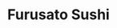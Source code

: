 ---
layout: place
title: Furusato Sushi
permalink: /hawaii/honolulu/furusato-sushi.html
stateAbbr: HI
stateName: Hawaii
cityName: Honolulu
seo:
  type: restaurant
  links: http://furusatosushi.net/
place_id: ChIJ7W9Vi3ZyAHwRa-vq1tf4CIc
photos:
  - name: >-
      places/ChIJ7W9Vi3ZyAHwRa-vq1tf4CIc/photos/AeeoHcJK7ORyYlPQ9OOSX6BdWhctvcITrq_oajy2oxv1fyiRu-bal2t2IBybxDuGzjKShr9spu7xlhuINEZ-khabajn3YeDpLZC-H_w8t-DsyczcX6WaxCdJx6L3l4pTEdybM1jh7qWcq01-P3Mzc8jSYuXJKzJMabGXWpwC8d0oSCOUipIIgGaITzEMiduRwhTMWfV3dt7OHEWdWLNBTHbX8xI0-e1tD9-BbttN7m-MZJn0mTuCicMPLRQAiQrxEJ4XJSivNiRpllNwtuBMn0wbE65a-dbP-iUjB7c5TXiXhcGO3_T6zcKt-mYePx691TcrRhZBMtNftPf7HLMGCIbp76a7FZg5MV7Az-_5RcTk1Lct5x_arLFZ_2u-Fb-PvxLKAd1LFqIHnhVaXczZJ0fcTjP5WCVnjdpGYTwdOrWBwBPNhtHe
    widthPx: 4032
    heightPx: 1960
    authorAttributions:
      - displayName: Donghee Seo
        uri: https://maps.google.com/maps/contrib/117569878983548344749
        photoUri: >-
          https://lh3.googleusercontent.com/a-/ALV-UjVq0OMYTKNGFbwq8qNrHm2EJg68LL5hrfICzpCzz2RvcPGd5gQ=s100-p-k-no-mo
    flagContentUri: >-
      https://www.google.com/local/imagery/report/?cb_client=maps_api_places.places_api&image_key=!1e10!2sCIHM0ogKEICAgICEhvqjkgE&hl=en-US
    googleMapsUri: >-
      https://www.google.com/maps/place//data=!3m4!1e2!3m2!1sCIHM0ogKEICAgICEhvqjkgE!2e10!4m2!3m1!1s0x7c0072768b556fed:0x8708f8d7d6eaeb6b
  - name: >-
      places/ChIJ7W9Vi3ZyAHwRa-vq1tf4CIc/photos/AeeoHcJb1nhP66FDkRELf7j4aoqOW1S4hmm1LZbgFcN4Pl9u70bqhUnaDmtLU2VxS3Xl6s1Xn3ecbbnruQzhTETsJYNexR23PvPsDIXrV6zntVV7lA7RDP2NDEpkvc5ceLAGbIiGotHKjnlOY1yxNK2KtKqvyZ4WAQdupJtD7UFiSHi51AurweozdIMMcflGiJKOxViGpY4WaiTHoxGgre-S4lgDrxG_jlpqv6c-mqDMwhQEFb_CI2o3-jn7hJH4wyYCCqFkGuFWxUcHEB4aOfgoS4BJMLyvUsygjgLRL-flD-StCtSLvoRILg16ls60KVgNMQ_ait0fKa8xexxqoyan5zYnMYivJDhxkKRsheVYFlVNd5EZ0Lv3x0at8DjavjR1sfDIuypuPW3GUkTHb0fwVunptGh7kOW74jhaN7be79UHlHQ
    widthPx: 4032
    heightPx: 3024
    authorAttributions:
      - displayName: James Hwang
        uri: https://maps.google.com/maps/contrib/102905110593623327920
        photoUri: >-
          https://lh3.googleusercontent.com/a-/ALV-UjWTbaq8LE4jlgq5O85xAoR0Fwr566bQD5na1tDMmFyK-sw3wuUkhA=s100-p-k-no-mo
    flagContentUri: >-
      https://www.google.com/local/imagery/report/?cb_client=maps_api_places.places_api&image_key=!1e10!2sCIHM0ogKEICAgMDIi5uSzQE&hl=en-US
    googleMapsUri: >-
      https://www.google.com/maps/place//data=!3m4!1e2!3m2!1sCIHM0ogKEICAgMDIi5uSzQE!2e10!4m2!3m1!1s0x7c0072768b556fed:0x8708f8d7d6eaeb6b
  - name: >-
      places/ChIJ7W9Vi3ZyAHwRa-vq1tf4CIc/photos/AeeoHcLQz1EDvcFvFRIj876fbhedOpSOhHZZDXB3297L93qy6S-JePwXJ3Abj54VICBCxRZghLpcAQ1iAx6upRLdwZl_amf-mkgIoneOicM4xyLz9-YoxRTxuYudGHxV6z9vNuDfaM-fR3h6w-TE3RNZ-SfO2ZA-ZGJADeZSSZkwZoto2lrYlJ2ToELYbAFiGugp_5S8rnXHyor69KeQzhm_2Jppf3QNyA3xaCcQXApX5kDpYl3M6jHEQBZx89yAYU57i-WnaaFoYzBgBBpXRwzGLnC1HRkvV3tqP_5LmZDN-NgcOvyxuBwfPyCxVh2Lv7SeSOQTWWdkx9qsPeiS-jreFQjvhJbVI1lCC26Spn_50O-xVjVJd9G_qGoS39xWnWEwf7tIToxOCGo08uzwKP2ojYRkhfJGRcFcJFtBEE1gjHSmILnM
    widthPx: 4800
    heightPx: 2699
    authorAttributions:
      - displayName: Joe D
        uri: https://maps.google.com/maps/contrib/114139581432769804544
        photoUri: >-
          https://lh3.googleusercontent.com/a-/ALV-UjX8qhX9nyYAraGNM41x6Sf0CRQwZYi2S5dy0s-cfEGsR1SR0tXE=s100-p-k-no-mo
    flagContentUri: >-
      https://www.google.com/local/imagery/report/?cb_client=maps_api_places.places_api&image_key=!1e10!2sCIHM0ogKEICAgMCQw5eUowE&hl=en-US
    googleMapsUri: >-
      https://www.google.com/maps/place//data=!3m4!1e2!3m2!1sCIHM0ogKEICAgMCQw5eUowE!2e10!4m2!3m1!1s0x7c0072768b556fed:0x8708f8d7d6eaeb6b
  - name: >-
      places/ChIJ7W9Vi3ZyAHwRa-vq1tf4CIc/photos/AeeoHcKdYeCIRPfYZDRZaNh8XninUXgdksknTbFry-gdOzVqN-uRx4k92wPl67NtjpC87Jx8-Z8OyT3ejNoJUDsctmIvdEcuZpgOqYf8St-mC7U1wLutfq9A0DW-6eVrf-8P3IHgL2W6ADIXh6ct-GZ6n-5ukqM9RAdVla9D-QB38Ct4AH1J-sFVimTgoS1MiOXWkX204QDL2Y-FN-_XCUx70ICPDhD--fUC88RGHvsP6aXj-7NVbaJ0PUPTpEpFUKy8ReTrG3ZZIQITv9qrBUjAsAZi6riSam9kt7p1nYmwzz9gjqrjJHdn1kmWvrTjXD2i7Ru-RdqzCPjBDe9x49eo2PZrjjveHIjkDlSGUkqD8gM9J5xXobZftwG_uTDVwY52KtxLqZgi3bUOhhujdx-kvDqyu8I2oIR1U6ap2FETB5jmOA
    widthPx: 4800
    heightPx: 3600
    authorAttributions:
      - displayName: James Hwang
        uri: https://maps.google.com/maps/contrib/102905110593623327920
        photoUri: >-
          https://lh3.googleusercontent.com/a-/ALV-UjWTbaq8LE4jlgq5O85xAoR0Fwr566bQD5na1tDMmFyK-sw3wuUkhA=s100-p-k-no-mo
    flagContentUri: >-
      https://www.google.com/local/imagery/report/?cb_client=maps_api_places.places_api&image_key=!1e10!2sCIHM0ogKEICAgMDIi5v1Pg&hl=en-US
    googleMapsUri: >-
      https://www.google.com/maps/place//data=!3m4!1e2!3m2!1sCIHM0ogKEICAgMDIi5v1Pg!2e10!4m2!3m1!1s0x7c0072768b556fed:0x8708f8d7d6eaeb6b
  - name: >-
      places/ChIJ7W9Vi3ZyAHwRa-vq1tf4CIc/photos/AeeoHcKhO1bZA47UvD1Aip7ux9bEkxeNJ3s_Lfv-VpXbho_DU0poIIwcj_sNrHxsgKAineZ61EeD32QnHu4144mREKOf0EZDapne3P9tjRg_maL3byZcL-hgZRF07GFYHVA_k9Kv54S0L81cbKz-iI63yv19XZzbUmtBJXqlwKw4_Md0AaRkmR3TuqtiMe3Kxw8QAXlft36mwgmVXQwmGWHs1SuLybxmBfKqXXMgzyF-rrMPnHaJRK6x-TqYskSt8gvPvWfabIQw--j631DRgDOMno0L_ii3gJ6zRkgaYdRqnh31lmEtorPAEcO3H8anV6z7ROtvo81d8RsDEI08WK1WXxdFk7DcTAK1SbSYR162_fhTkdhx6nK678DX5t5H8NpChoP3dZFoeyiL60VnzLcQW_Y2L-7yqM7Zy7WibWa_BEyFRQ
    widthPx: 3600
    heightPx: 4800
    authorAttributions:
      - displayName: Suzette Aceves
        uri: https://maps.google.com/maps/contrib/105463662281903279712
        photoUri: >-
          https://lh3.googleusercontent.com/a-/ALV-UjUVJu_UG7sC2_sj0o0bGEIJSNPyk6tXjcMaEnmmoguDE-Or9XH-hA=s100-p-k-no-mo
    flagContentUri: >-
      https://www.google.com/local/imagery/report/?cb_client=maps_api_places.places_api&image_key=!1e10!2sCIHM0ogKEICAgMCorYjgVA&hl=en-US
    googleMapsUri: >-
      https://www.google.com/maps/place//data=!3m4!1e2!3m2!1sCIHM0ogKEICAgMCorYjgVA!2e10!4m2!3m1!1s0x7c0072768b556fed:0x8708f8d7d6eaeb6b
  - name: >-
      places/ChIJ7W9Vi3ZyAHwRa-vq1tf4CIc/photos/AeeoHcKdoUBR_xZDh7Qwf1lT3BvdNq1rXBvWFCAf0rl5a8G_qmo97nHjh1QPTIKQBZlxvRl5fW5SiIK8Ku6c4K-JP5gWoJtMPz2rOuZq5JKXmTcVR5Ls-oIviY2B2kx_8kS2DB64qQWh8up71ppZGS0aQvRpgWCQFvWfmwHMkm_OOO_VzTwf24jboL2cY3CvGXVRoeVUQV8EK3UWwJ1H9i8YhQVvGIdG3NUNQiKZnVKWddmYI7qYP02bavpDs5R3dkE9zOy9c0N4fzXLVdgDixm9CFqXCCxHsBxiu5L_H0YaAxOxvFjSfvk6N9wOtELT87_0aGQpP7TWyLCLtFVFYr5EIAAk9GuN6wjjfHvnAgc8LK689avtYgLRKqYpuutsz_jy99kQfx3LPV1ih_g1xigTLg2UrWLmr7yy7AQgvUZK41w4C4fO
    widthPx: 4032
    heightPx: 3024
    authorAttributions:
      - displayName: Hanna Kang
        uri: https://maps.google.com/maps/contrib/110056963461476087408
        photoUri: >-
          https://lh3.googleusercontent.com/a-/ALV-UjWTObpimiY8WfcVCBjm6dvTeuWqK-joiIyO6Mu0xBV2RBGPJnrf=s100-p-k-no-mo
    flagContentUri: >-
      https://www.google.com/local/imagery/report/?cb_client=maps_api_places.places_api&image_key=!1e10!2sCIHM0ogKEICAgID3t_CF7QE&hl=en-US
    googleMapsUri: >-
      https://www.google.com/maps/place//data=!3m4!1e2!3m2!1sCIHM0ogKEICAgID3t_CF7QE!2e10!4m2!3m1!1s0x7c0072768b556fed:0x8708f8d7d6eaeb6b
  - name: >-
      places/ChIJ7W9Vi3ZyAHwRa-vq1tf4CIc/photos/AeeoHcLHNPDMHY72BYmE6c_9-eg4oDSUbeMQA-vgIdaeX0emDrWBTlhWcah-SjUeSLJ2eR4j4dlUEzrVBhpT7nlAeF3-ZDYDllJKRKkb25uC4AnGuvxHM3rvS-qIlMXdescBVQZtWAJgez_2EypdA0kxm1rMHMbtmEgDuKEmygo--ycHpaeF6xcVHrCEejpY9vmkp1CF10gg-39mR2G3m3OOj1NRSGygektVc1FYRBna23Suix3ryNQDdoGHHsm0gNq_YZkjJGN3VuouJ9RqbNR-A0UGiYvm03RBYVDy7noQ4iItlTNx2Y_mxlBPquj0CpNiJFWxImRT8BwdU_zpbEF5lZRPaKPVAKYZpgyS9E36QFfiqH3IRzzulRRufQJhBia_jzOw7hWwPphrZOGXgbnbZDQNyhulHej398XaDty83gs
    widthPx: 4032
    heightPx: 3024
    authorAttributions:
      - displayName: Andrew Peluso
        uri: https://maps.google.com/maps/contrib/108414421258627638758
        photoUri: >-
          https://lh3.googleusercontent.com/a-/ALV-UjVau88JvPeYbmWF9vVxyrLLBgoFy9P9zCJ_eYR3b4f54QX-uGWE=s100-p-k-no-mo
    flagContentUri: >-
      https://www.google.com/local/imagery/report/?cb_client=maps_api_places.places_api&image_key=!1e10!2sCIHM0ogKEICAgICv2P_3Bg&hl=en-US
    googleMapsUri: >-
      https://www.google.com/maps/place//data=!3m4!1e2!3m2!1sCIHM0ogKEICAgICv2P_3Bg!2e10!4m2!3m1!1s0x7c0072768b556fed:0x8708f8d7d6eaeb6b
  - name: >-
      places/ChIJ7W9Vi3ZyAHwRa-vq1tf4CIc/photos/AeeoHcIzpswCyHPyI3dtwPQtr2DXW0m_sJH1JW97XHtbuei7oOe9pZZfkpMLWAXz2gHAXKxsNgKeSDKiJX7u3NThU8rWbHLgyg3jy1iUAD6cwJik6bioBl8j2-QhIbsQ5V4s1rrX9ree_mPLtGa5criEPWfKHiv4I_EcNC4-ujOrdenkA9W5VjIy-1hZdmYhq7oS-hX0BkagLKezicYRtrQP4wEfW00pBFTxUGGPThFCqzK0CFQAj9H8UbtcjqKHXm5w6DE_AGp_LK64edRtn6tv2gQl9I4Re9TMOGKocM6aHfGf7QF_qpy7UhcROKGToPHOVZErkXH7cfk2FQk_Y9yMgavfPnT5XLzGroQxUuKt1X1NaCDHxjo0JRDw_9HfJka16LgzVglMbYWaxnGBvCD5jcNYLWf7rKqOQxdMp7Lep7xgbw
    widthPx: 4032
    heightPx: 3024
    authorAttributions:
      - displayName: Jason Cummings
        uri: https://maps.google.com/maps/contrib/102338879878388818738
        photoUri: >-
          https://lh3.googleusercontent.com/a/ACg8ocL3Q3qJYvzUOgxkMS_H05FtkGTpNsr0qlPfJrs_5HxS6G9B0A=s100-p-k-no-mo
    flagContentUri: >-
      https://www.google.com/local/imagery/report/?cb_client=maps_api_places.places_api&image_key=!1e10!2sCIHM0ogKEICAgIDb89qlfw&hl=en-US
    googleMapsUri: >-
      https://www.google.com/maps/place//data=!3m4!1e2!3m2!1sCIHM0ogKEICAgIDb89qlfw!2e10!4m2!3m1!1s0x7c0072768b556fed:0x8708f8d7d6eaeb6b
  - name: >-
      places/ChIJ7W9Vi3ZyAHwRa-vq1tf4CIc/photos/AeeoHcI8Rkz8Ok1DJ9rPVJbLPDefBnd4bi4xYkt8SVtG4Gsi4Y5ERFu-eoQmeUg7wWDxH6NWCtwt4vdfcPC9LhgKfPCsv6RNqMC_vfilyAVTlayqQlZCfeNgpUWs_GCv4LbLQYNkYI2CsrlRK3KRGOXZHQ5187nB8GGDST5vKJ7BjCqc9HlUM8N0BwGoL6pX-5M9mkKFypiCIP8HD_ihFQ4GSmveqaFF6kqJnJuPcG5Dcq5nI8qSGA0EatrT0a-BMDew4TFH8SJzjHyy4oeNRfFfXJ-z8Nr6IbZehlh_NDBIhNhIauNAAyfRK16cjF18vsLMzW4imilW7hzmYHCdMFWulKqXHs8DL2APexII9KOg9w7YJdbngHluYgNTkBL46i05EDR93WoLZqbYC89F5ROmswplP8nIhPOXKMmUYMWQ615BXg
    widthPx: 4000
    heightPx: 3000
    authorAttributions:
      - displayName: Jodi Mathe
        uri: https://maps.google.com/maps/contrib/107811768125561985437
        photoUri: >-
          https://lh3.googleusercontent.com/a-/ALV-UjWN2rpR7NnUn8uCBMbdZpoeKEQQ0uZWn-sH0YZRAwB8i-TBPrHA=s100-p-k-no-mo
    flagContentUri: >-
      https://www.google.com/local/imagery/report/?cb_client=maps_api_places.places_api&image_key=!1e10!2sCIHM0ogKEICAgIDLtPb4aA&hl=en-US
    googleMapsUri: >-
      https://www.google.com/maps/place//data=!3m4!1e2!3m2!1sCIHM0ogKEICAgIDLtPb4aA!2e10!4m2!3m1!1s0x7c0072768b556fed:0x8708f8d7d6eaeb6b
  - name: >-
      places/ChIJ7W9Vi3ZyAHwRa-vq1tf4CIc/photos/AeeoHcI4YNCNcUkOmzovkcOky6ZV5H_hCAY1TvKCu-8Q07MG95NvrKHAXGBy9Sqtj0h7lTrSFb--kRR8Jv8tqHbCwsAM23NWk5CXic1VHz98tC1K4XTCB6vFsBjUpjS5HeCWuTWgbklYf-GtnADgLdQlQGYoMysrlVZGNbINCEvqRkq89qbC11a4Qrv6WWpia271bgvvABdQXJYstAEPmsknQOqt-haMqNcwzhikRvu_3lOmV_oSV2Lqnu_qkLq7BmIe6osg3gMDTsdxUhFKP5QYUOzgrHTfceKXt9zM_L2FlZO0e3MXQVWG8bBxwXxcmdH4uRIisalqb7tczlVYDd8Imu71uQfh07XQDh8MX9a7oqrwlR3zDE3TmnDs00o1-6hNBOUoKPpW2YS1G92QcWMbj-lYtHzAc4Of_Cxhw4pO5LVoKQ
    widthPx: 3024
    heightPx: 4032
    authorAttributions:
      - displayName: Jason Cummings
        uri: https://maps.google.com/maps/contrib/102338879878388818738
        photoUri: >-
          https://lh3.googleusercontent.com/a/ACg8ocL3Q3qJYvzUOgxkMS_H05FtkGTpNsr0qlPfJrs_5HxS6G9B0A=s100-p-k-no-mo
    flagContentUri: >-
      https://www.google.com/local/imagery/report/?cb_client=maps_api_places.places_api&image_key=!1e10!2sCIHM0ogKEICAgIDb89qlXw&hl=en-US
    googleMapsUri: >-
      https://www.google.com/maps/place//data=!3m4!1e2!3m2!1sCIHM0ogKEICAgIDb89qlXw!2e10!4m2!3m1!1s0x7c0072768b556fed:0x8708f8d7d6eaeb6b
address: 2424 Kalākaua Ave, Honolulu, HI 96815, USA
street: 2424 Kalākaua Ave
city: Honolulu
state: HI
zip: '96815'
country: USA
neighborhood: Waikiki
latitude: '21.275639'
longitude: '-157.824992'
accessibility_options:
  wheelchairAccessibleEntrance: true
  wheelchairAccessibleSeating: true
business_status: OPERATIONAL
name: Furusato Sushi
google_maps_links:
  directionsUri: >-
    https://www.google.com/maps/dir//''/data=!4m7!4m6!1m1!4e2!1m2!1m1!1s0x7c0072768b556fed:0x8708f8d7d6eaeb6b!3e0
  placeUri: https://maps.google.com/?cid=9730300600841333611
  writeAReviewUri: >-
    https://www.google.com/maps/place//data=!4m3!3m2!1s0x7c0072768b556fed:0x8708f8d7d6eaeb6b!12e1
  reviewsUri: >-
    https://www.google.com/maps/place//data=!4m4!3m3!1s0x7c0072768b556fed:0x8708f8d7d6eaeb6b!9m1!1b1
  photosUri: >-
    https://www.google.com/maps/place//data=!4m3!3m2!1s0x7c0072768b556fed:0x8708f8d7d6eaeb6b!10e5
primary_type: Sushi Restaurant
opening_hours:
  openNow: true
  periods:
    - open:
        day: 0
        hour: 11
        minute: 30
      close:
        day: 0
        hour: 21
        minute: 45
    - open:
        day: 1
        hour: 11
        minute: 30
      close:
        day: 1
        hour: 21
        minute: 45
    - open:
        day: 2
        hour: 11
        minute: 30
      close:
        day: 2
        hour: 21
        minute: 45
    - open:
        day: 3
        hour: 11
        minute: 30
      close:
        day: 3
        hour: 21
        minute: 45
    - open:
        day: 4
        hour: 11
        minute: 30
      close:
        day: 4
        hour: 21
        minute: 45
    - open:
        day: 5
        hour: 11
        minute: 30
      close:
        day: 5
        hour: 21
        minute: 45
    - open:
        day: 6
        hour: 11
        minute: 30
      close:
        day: 6
        hour: 21
        minute: 45
  weekdayDescriptions:
    - 'Monday: 11:30 AM – 9:45 PM'
    - 'Tuesday: 11:30 AM – 9:45 PM'
    - 'Wednesday: 11:30 AM – 9:45 PM'
    - 'Thursday: 11:30 AM – 9:45 PM'
    - 'Friday: 11:30 AM – 9:45 PM'
    - 'Saturday: 11:30 AM – 9:45 PM'
    - 'Sunday: 11:30 AM – 9:45 PM'
  nextCloseTime: '2025-05-04T07:45:00Z'
secondary_opening_hours:
  regular:
    weekdayDescriptions: null
    type: null
  current:
    weekdayDescriptions: null
    type: null
phone: (808) 922-4991
price_level: PRICE_LEVEL_MODERATE
price_range: $30 &ndash; $50
rating: '4.6'
rating_count: 1358
website: http://furusatosushi.net/
description: >-
  Experience Furusato Sushi in Honolulu, HI$$$Furusato Sushi in Honolulu, HI,
  offers a welcoming atmosphere for enjoying authentic Japanese cuisine,
  including fresh sushi and sashimi crafted with care. This cozy spot in the
  vibrant Waikiki neighborhood serves a range of traditional fare like flavorful
  rolls and seafood salads, complemented by options for sake and beer, making it
  ideal for a casual meal. The restaurant's homey quarters provide a comfortable
  setting for savoring high-quality ingredients, with accessibility features
  ensuring it's easy to visit. Whether you're seeking sushi restaurants near you
  or exploring Japanese places in the area, this location stands out for its
  straightforward approach to delicious, everyday dining experiences.
generative_summary: >-
  Experience Furusato Sushi in Honolulu, HI$$$Furusato Sushi in Honolulu, HI,
  offers a welcoming atmosphere for enjoying authentic Japanese cuisine,
  including fresh sushi and sashimi crafted with care. This cozy spot in the
  vibrant Waikiki neighborhood serves a range of traditional fare like flavorful
  rolls and seafood salads, complemented by options for sake and beer, making it
  ideal for a casual meal. The restaurant's homey quarters provide a comfortable
  setting for savoring high-quality ingredients, with accessibility features
  ensuring it's easy to visit. Whether you're seeking sushi restaurants near you
  or exploring Japanese places in the area, this location stands out for its
  straightforward approach to delicious, everyday dining experiences.
generative_disclosure: Summarized by AI using the Grok-3-Mini model.
reviews:
  - name: >-
      places/ChIJ7W9Vi3ZyAHwRa-vq1tf4CIc/reviews/ChZDSUhNMG9nS0VJQ0FnTURvb3FUaVZnEAE
    relativePublishTimeDescription: a week ago
    rating: 4
    text:
      text: >-
        Fresh avocado, so good. Rolls are made well. Good quality fish. The
        sauce on sushi is not overpowering yet lingers in great balance. Would
        go again.
      languageCode: en
    originalText:
      text: >-
        Fresh avocado, so good. Rolls are made well. Good quality fish. The
        sauce on sushi is not overpowering yet lingers in great balance. Would
        go again.
      languageCode: en
    authorAttribution:
      displayName: Michael Polyakov
      uri: https://www.google.com/maps/contrib/112034102830099745077/reviews
      photoUri: >-
        https://lh3.googleusercontent.com/a/ACg8ocIuphAd2Xa996YZuhQm9xs8bZpbhUXX2katRoyElDLzfSHzhg=s128-c0x00000000-cc-rp-mo-ba2
    publishTime: '2025-04-23T05:57:34.446182Z'
    flagContentUri: >-
      https://www.google.com/local/review/rap/report?postId=ChZDSUhNMG9nS0VJQ0FnTURvb3FUaVZnEAE&d=17924085&t=1
    googleMapsUri: >-
      https://www.google.com/maps/reviews/data=!4m6!14m5!1m4!2m3!1sChZDSUhNMG9nS0VJQ0FnTURvb3FUaVZnEAE!2m1!1s0x7c0072768b556fed:0x8708f8d7d6eaeb6b
  - name: >-
      places/ChIJ7W9Vi3ZyAHwRa-vq1tf4CIc/reviews/ChdDSUhNMG9nS0VJQ0FnTURJaTV1UzlRRRAB
    relativePublishTimeDescription: 2 weeks ago
    rating: 5
    text:
      text: >-
        We came here for the $26-$29 lunch set special. It was great, with very
        fresh sushi. I got the cold somen noodles, which were incredible and
        served on a bed of ice. Would highly recommend this place.
      languageCode: en
    originalText:
      text: >-
        We came here for the $26-$29 lunch set special. It was great, with very
        fresh sushi. I got the cold somen noodles, which were incredible and
        served on a bed of ice. Would highly recommend this place.
      languageCode: en
    authorAttribution:
      displayName: James Hwang
      uri: https://www.google.com/maps/contrib/102905110593623327920/reviews
      photoUri: >-
        https://lh3.googleusercontent.com/a-/ALV-UjWTbaq8LE4jlgq5O85xAoR0Fwr566bQD5na1tDMmFyK-sw3wuUkhA=s128-c0x00000000-cc-rp-mo-ba3
    publishTime: '2025-04-13T01:53:40.685956Z'
    flagContentUri: >-
      https://www.google.com/local/review/rap/report?postId=ChdDSUhNMG9nS0VJQ0FnTURJaTV1UzlRRRAB&d=17924085&t=1
    googleMapsUri: >-
      https://www.google.com/maps/reviews/data=!4m6!14m5!1m4!2m3!1sChdDSUhNMG9nS0VJQ0FnTURJaTV1UzlRRRAB!2m1!1s0x7c0072768b556fed:0x8708f8d7d6eaeb6b
  - name: >-
      places/ChIJ7W9Vi3ZyAHwRa-vq1tf4CIc/reviews/ChdDSUhNMG9nS0VJQ0FnTUNvcmJEdjlBRRAB
    relativePublishTimeDescription: 2 weeks ago
    rating: 4
    text:
      text: >-
        They have alot of varieity. Tastes fresh. The restaurant is small but
        looks cute and very clean. The dragon roll tastes great!
      languageCode: en
    originalText:
      text: >-
        They have alot of varieity. Tastes fresh. The restaurant is small but
        looks cute and very clean. The dragon roll tastes great!
      languageCode: en
    authorAttribution:
      displayName: Suzette Aceves
      uri: https://www.google.com/maps/contrib/105463662281903279712/reviews
      photoUri: >-
        https://lh3.googleusercontent.com/a-/ALV-UjUVJu_UG7sC2_sj0o0bGEIJSNPyk6tXjcMaEnmmoguDE-Or9XH-hA=s128-c0x00000000-cc-rp-mo-ba3
    publishTime: '2025-04-19T03:04:03.007242Z'
    flagContentUri: >-
      https://www.google.com/local/review/rap/report?postId=ChdDSUhNMG9nS0VJQ0FnTUNvcmJEdjlBRRAB&d=17924085&t=1
    googleMapsUri: >-
      https://www.google.com/maps/reviews/data=!4m6!14m5!1m4!2m3!1sChdDSUhNMG9nS0VJQ0FnTUNvcmJEdjlBRRAB!2m1!1s0x7c0072768b556fed:0x8708f8d7d6eaeb6b
  - name: >-
      places/ChIJ7W9Vi3ZyAHwRa-vq1tf4CIc/reviews/ChdDSUhNMG9nS0VJQ0FnSURXNDVHMGhRRRAB
    relativePublishTimeDescription: 3 weeks ago
    rating: 5
    text:
      text: >-
        Very fresh and delicious sushi. Much of the fish is imported from Japan
        and tastes so much better than mainland sushi. The restaurant is cute
        but small and service can be a bit slow. Better to go at off hours.
      languageCode: en
    originalText:
      text: >-
        Very fresh and delicious sushi. Much of the fish is imported from Japan
        and tastes so much better than mainland sushi. The restaurant is cute
        but small and service can be a bit slow. Better to go at off hours.
      languageCode: en
    authorAttribution:
      displayName: Julie
      uri: https://www.google.com/maps/contrib/102463336966761602017/reviews
      photoUri: >-
        https://lh3.googleusercontent.com/a-/ALV-UjXzIwpqZJKvVMbHsc0qM7Ga3xRaxb7LarMdcA92a7pn63y1u6mN=s128-c0x00000000-cc-rp-mo-ba3
    publishTime: '2025-04-08T10:50:52.049849Z'
    flagContentUri: >-
      https://www.google.com/local/review/rap/report?postId=ChdDSUhNMG9nS0VJQ0FnSURXNDVHMGhRRRAB&d=17924085&t=1
    googleMapsUri: >-
      https://www.google.com/maps/reviews/data=!4m6!14m5!1m4!2m3!1sChdDSUhNMG9nS0VJQ0FnSURXNDVHMGhRRRAB!2m1!1s0x7c0072768b556fed:0x8708f8d7d6eaeb6b
  - name: >-
      places/ChIJ7W9Vi3ZyAHwRa-vq1tf4CIc/reviews/ChZDSUhNMG9nS0VJQ0FnSUQzdF9DRlRREAE
    relativePublishTimeDescription: 5 months ago
    rating: 5
    text:
      text: >-
        We ordered the green salad, Rainbow B, and two hand rolls. The
        ingredients were incredibly fresh, the portions of fish were generous,
        and everything tasted delicious. The restaurant is quite small, and you
        may expect some wait time to get in but no complaints at all!
      languageCode: en
    originalText:
      text: >-
        We ordered the green salad, Rainbow B, and two hand rolls. The
        ingredients were incredibly fresh, the portions of fish were generous,
        and everything tasted delicious. The restaurant is quite small, and you
        may expect some wait time to get in but no complaints at all!
      languageCode: en
    authorAttribution:
      displayName: Hanna Kang
      uri: https://www.google.com/maps/contrib/110056963461476087408/reviews
      photoUri: >-
        https://lh3.googleusercontent.com/a-/ALV-UjWTObpimiY8WfcVCBjm6dvTeuWqK-joiIyO6Mu0xBV2RBGPJnrf=s128-c0x00000000-cc-rp-mo-ba4
    publishTime: '2024-11-19T22:08:17.454830Z'
    flagContentUri: >-
      https://www.google.com/local/review/rap/report?postId=ChZDSUhNMG9nS0VJQ0FnSUQzdF9DRlRREAE&d=17924085&t=1
    googleMapsUri: >-
      https://www.google.com/maps/reviews/data=!4m6!14m5!1m4!2m3!1sChZDSUhNMG9nS0VJQ0FnSUQzdF9DRlRREAE!2m1!1s0x7c0072768b556fed:0x8708f8d7d6eaeb6b
review_summary: >-
  What Customers Are Saying About This Sushi Spot$$$Visitors often rave about
  the incredibly fresh fish and well-prepared rolls at this popular sushi
  destination, highlighting the generous portions and balanced flavors that make
  every bite enjoyable. Many appreciate the variety of options, like tasty
  specials and unique dishes that keep things exciting without overwhelming the
  palate, making it a go-to for those craving top-rated sushi nearby. While the
  cozy space can get busy, folks note that the efficient service adds to the
  overall charm, even during peak times. Overall, it's praised as a solid choice
  for a satisfying meal, with feedback emphasizing its value for both quick
  lunches and relaxed dinners, encouraging others to give it a try for an
  authentic taste of the islands.
review_disclosure: Summarized by AI using the Grok-3-Mini model.
parking_options:
  paidStreetParking: true
payment_options:
  acceptsCreditCards: true
  acceptsDebitCards: true
  acceptsCashOnly: false
  acceptsNfc: true
allow_dogs: null
curbside_pickup: false
delivery: false
dine_in: true
good_for_children: true
good_for_groups: null
good_for_sports: false
live_music: false
menu_for_children: true
outdoor_seating: false
reservable: true
restroom: true
serves_beer: true
serves_breakfast: false
serves_brunch: null
serves_cocktails: null
serves_coffee: false
serves_dinner: true
serves_dessert: true
serves_lunch: true
serves_vegetarian_food: true
serves_wine: true
takeout: true
update_category: atmosphere
places_description: >-
  Snug sushi house for classic rolls, seafood salads & Japanese mains in
  colorful, homey quarters.

---